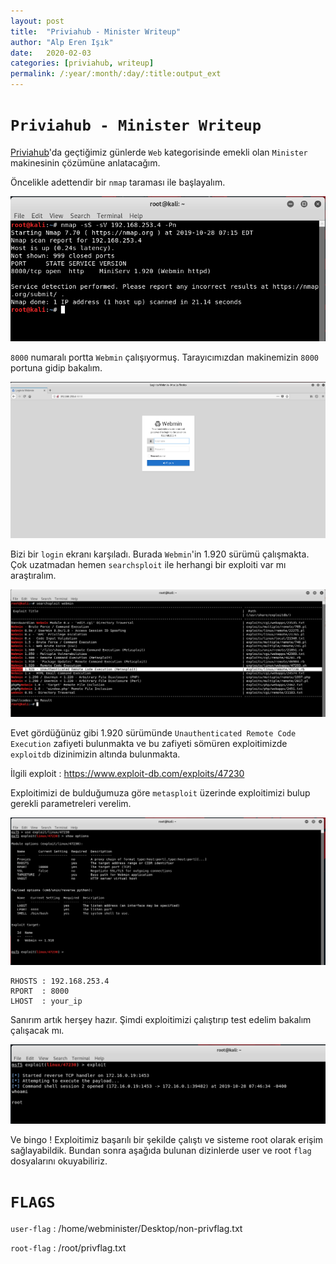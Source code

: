 ```yaml
---
layout: post
title:  "Priviahub - Minister Writeup"
author: "Alp Eren Işık"
date:   2020-02-03
categories: [priviahub, writeup]
permalink: /:year/:month/:day/:title:output_ext
---
```


# `Priviahub - Minister Writeup`

[Priviahub](https://priviahub.com/)'da geçtiğimiz günlerde `Web` kategorisinde emekli olan `Minister` makinesinin çözümüne anlatacağım.

Öncelikle adettendir bir `nmap` taraması ile başlayalım.

![nmap](/static/img/posts/priviahub-minister/nmap.png)

`8000` numaralı portta `Webmin` çalışıyormuş. Tarayıcımızdan makinemizin `8000` portuna gidip bakalım.

![web](/static/img/posts/priviahub-minister/web.png)

Bizi bir `login` ekranı karşıladı. Burada `Webmin`'in 1.920 sürümü çalışmakta. Çok uzatmadan hemen `searchsploit` ile herhangi bir exploiti var mı araştıralım.

![serchsploit](/static/img/posts/priviahub-minister/1.png)

Evet gördüğünüz gibi 1.920 sürümünde `Unauthenticated Remote Code Execution` zafiyeti bulunmakta ve bu zafiyeti sömüren exploitimizde `exploitdb` dizinimizin altında bulunmakta.

İlgili exploit : https://www.exploit-db.com/exploits/47230

Exploitimizi de bulduğumuza göre `metasploit` üzerinde exploitimizi bulup gerekli parametreleri verelim.

![metasploit](/static/img/posts/priviahub-minister/2.png)

    RHOSTS : 192.168.253.4
    RPORT  : 8000
    LHOST  : your_ip

Sanırım artık herşey hazır. Şimdi exploitimizi çalıştırıp test edelim bakalım çalışacak mı.

![exploit](/static/img/posts/priviahub-minister/3.png)

Ve bingo ! Exploitimiz başarılı bir şekilde çalıştı ve sisteme root olarak erişim sağlayabildik. Bundan sonra aşağıda bulunan dizinlerde user ve root `flag` dosyalarını okuyabiliriz.

# `FLAGS`

`user-flag` : /home/webminister/Desktop/non-privflag.txt

`root-flag` : /root/privflag.txt
